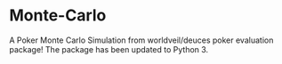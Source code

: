 # Monte-Carlo
A Poker Monte Carlo Simulation from worldveil/deuces poker evaluation package!
The package has been updated to Python 3.
